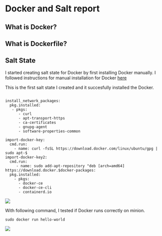 # Docker and Salt report


## What is Docker?


## What is Dockerfile?

## Salt State

I started creating salt state for Docker by first installing Docker manually. I followed instructions for manual installation for Docker [here](https://docs.docker.com/install/linux/docker-ce/ubuntu/)

This is the first salt state I created and it succesfully installed the Docker.

```

install_network_packages:
  pkg.installed:
   - pkgs:
      - curl
      - apt-transport-https
      - ca-certificates
      - gnupg-agent
      - software-properties-common

import-docker-key:
  cmd.run:
    - name: curl -fsSL https://download.docker.com/linux/ubuntu/gpg | sudo apt-$
import-docker-key2:
  cmd.run:
     - name: sudo add-apt-repository "deb [arch=amd64] https://download.docker.$docker-packages:
  pkg.installed:
    - pkgs:
      - docker-ce
      - docker-ce-cli
      - containerd.io
```

![](https://github.com/niinavi/salt/blob/master/documents/pics/succeeded-docker-inst.JPG)

With following command, I tested if Docker runs correctly on minion.
```
sudo docker run hello-world
```

![](https://github.com/niinavi/salt/blob/master/documents/pics/docker-hello-world-testi.JPG)


